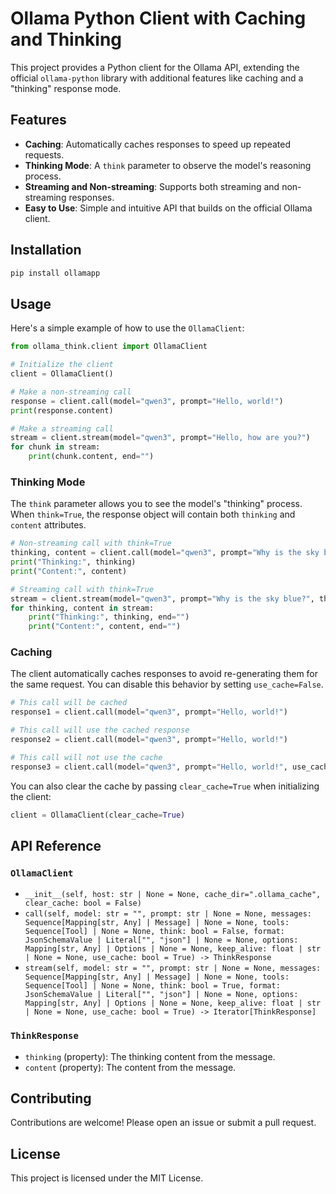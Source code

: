 # Ollama Python Client with Caching and Thinking

This project provides a Python client for the Ollama API, extending the official `ollama-python` library with additional features like caching and a "thinking" response mode.

## Features

- **Caching**: Automatically caches responses to speed up repeated requests.
- **Thinking Mode**: A `think` parameter to observe the model's reasoning process.
- **Streaming and Non-streaming**: Supports both streaming and non-streaming responses.
- **Easy to Use**: Simple and intuitive API that builds on the official Ollama client.

## Installation

```bash
pip install ollamapp
```

## Usage

Here's a simple example of how to use the `OllamaClient`:

```python
from ollama_think.client import OllamaClient

# Initialize the client
client = OllamaClient()

# Make a non-streaming call
response = client.call(model="qwen3", prompt="Hello, world!")
print(response.content)

# Make a streaming call
stream = client.stream(model="qwen3", prompt="Hello, how are you?")
for chunk in stream:
    print(chunk.content, end="")
```

### Thinking Mode

The `think` parameter allows you to see the model's "thinking" process. When `think=True`, the response object will contain both `thinking` and `content` attributes.

```python
# Non-streaming call with think=True
thinking, content = client.call(model="qwen3", prompt="Why is the sky blue?", think=True)
print("Thinking:", thinking)
print("Content:", content)

# Streaming call with think=True
stream = client.stream(model="qwen3", prompt="Why is the sky blue?", think=True)
for thinking, content in stream:
    print("Thinking:", thinking, end="")
    print("Content:", content, end="")
```

### Caching

The client automatically caches responses to avoid re-generating them for the same request. You can disable this behavior by setting `use_cache=False`.

```python
# This call will be cached
response1 = client.call(model="qwen3", prompt="Hello, world!")

# This call will use the cached response
response2 = client.call(model="qwen3", prompt="Hello, world!")

# This call will not use the cache
response3 = client.call(model="qwen3", prompt="Hello, world!", use_cache=False)
```

You can also clear the cache by passing `clear_cache=True` when initializing the client:

```python
client = OllamaClient(clear_cache=True)
```

## API Reference

### `OllamaClient`

- `__init__(self, host: str | None = None, cache_dir=".ollama_cache", clear_cache: bool = False)`
- `call(self, model: str = "", prompt: str | None = None, messages: Sequence[Mapping[str, Any] | Message] | None = None, tools: Sequence[Tool] | None = None, think: bool = False, format: JsonSchemaValue | Literal["", "json"] | None = None, options: Mapping[str, Any] | Options | None = None, keep_alive: float | str | None = None, use_cache: bool = True) -> ThinkResponse`
- `stream(self, model: str = "", prompt: str | None = None, messages: Sequence[Mapping[str, Any] | Message] | None = None, tools: Sequence[Tool] | None = None, think: bool = True, format: JsonSchemaValue | Literal["", "json"] | None = None, options: Mapping[str, Any] | Options | None = None, keep_alive: float | str | None = None, use_cache: bool = True) -> Iterator[ThinkResponse]`

### `ThinkResponse`

- `thinking` (property): The thinking content from the message.
- `content` (property): The content from the message.

## Contributing

Contributions are welcome! Please open an issue or submit a pull request.

## License

This project is licensed under the MIT License.
